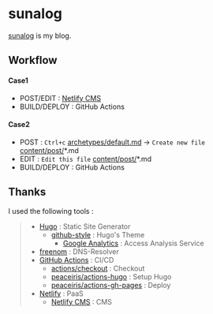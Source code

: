# sunalog
[sunalog](https://ghsable.github.io/sunalog/) is my blog.

## Workflow
#### Case1
* POST/EDIT : [Netlify CMS](https://sunalog.netlify.app/admin/)
* BUILD/DEPLOY : GitHub Actions

#### Case2
* POST : `Ctrl+c` [archetypes/default.md](https://github.com/ghsable/sunalog/blob/main/archetypes/default.md) -> `Create new file` [content/post/](https://github.com/ghsable/sunalog/blob/main/content/post/)\*.md
* EDIT : `Edit this file` [content/post/](https://github.com/ghsable/sunalog/blob/main/content/post/)\*.md
* BUILD/DEPLOY : GitHub Actions

## Thanks
I used the following tools :
> * [Hugo](https://gohugo.io/) : Static Site Generator
>   * [github-style](https://github.com/MeiK2333/github-style) : Hugo's Theme
>     * [Google Analytics](https://analytics.google.com/analytics/web/) : Access Analysis Service
> * [freenom](https://freenom.com) : DNS-Resolver
> * [GitHub Actions](https://github.co.jp/features/actions) : CI/CD
>   * [actions/checkout](https://github.com/actions/checkout) : Checkout
>   * [peaceiris/actions-hugo](https://github.com/peaceiris/actions-hugo) : Setup Hugo
>   * [peaceiris/actions-gh-pages](https://github.com/peaceiris/actions-gh-pages) : Deploy
> * [Netlify](https://www.netlify.com/) : PaaS
>   * [Netlify CMS](https://www.netlifycms.org/) : CMS
